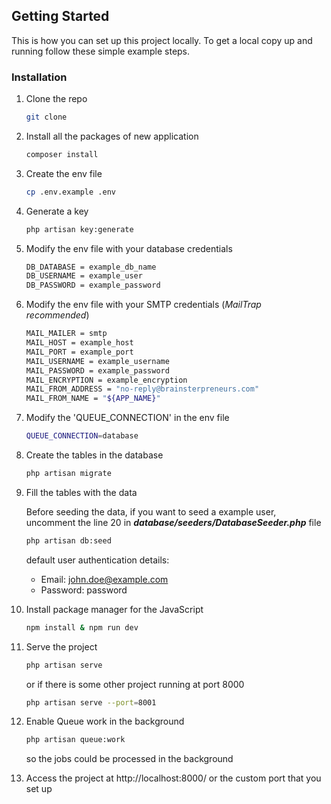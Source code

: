 ## Getting Started

This is how you can set up this project locally. To get a local copy up and running follow these simple example steps.

### Installation

1. Clone the repo
    ```sh
    git clone
    ```
2. Install all the packages of new application
    ```sh
    composer install
    ```
3. Create the env file
    ```sh
    cp .env.example .env
    ```
4. Generate a key
    ```sh
    php artisan key:generate
    ```
5. Modify the env file with your database credentials
    ```sh
    DB_DATABASE = example_db_name
    DB_USERNAME = example_user
    DB_PASSWORD = example_password
    ```
6. Modify the env file with your SMTP credentials (_MailTrap recommended_)
    ```sh
    MAIL_MAILER = smtp
    MAIL_HOST = example_host
    MAIL_PORT = example_port
    MAIL_USERNAME = example_username
    MAIL_PASSWORD = example_password
    MAIL_ENCRYPTION = example_encryption
    MAIL_FROM_ADDRESS = "no-reply@brainsterpreneurs.com"
    MAIL_FROM_NAME = "${APP_NAME}"
    ```
7. Modify the 'QUEUE_CONNECTION' in the env file
    ```sh
    QUEUE_CONNECTION=database
    ```

8. Create the tables in the database

    ```sh
    php artisan migrate
    ```

9. Fill the tables with the data

    Before seeding the data, if you want to seed a example user, uncomment the line 20 in **_database/seeders/DatabaseSeeder.php_** file
    
    ```sh
    php artisan db:seed
    ```

    default user authentication details: 
    - Email: john.doe@example.com
    - Password: password

10. Install package manager for the JavaScript

    ```sh
    npm install & npm run dev
    ```

11. Serve the project

    ```sh
    php artisan serve
    ```

    or if there is some other project running at port 8000

    ```sh
    php artisan serve --port=8001
    ```

12. Enable Queue work in the background
    ```sh
    php artisan queue:work
    ```

    so the jobs could be processed in the background

13. Access the project at http://localhost:8000/ or the custom port that you set up
